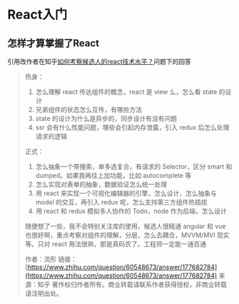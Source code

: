 # React入门

## 怎样才算掌握了React

引用改作者在知乎[如何考察候选人的react技术水平？](https://www.zhihu.com/question/60548673)问题下的回答

> 热身：
>
> 1. 怎么理解 react 传达组件的概念，react 是 view 么，怎么看 state 的设计
> 2. 兄弟组件的状态怎么互传，有哪些方法
> 3. state 的设计为什么是异步的，同步设计有没有问题
> 4. ssr 会有什么性能问题，哪些会引起内存泄露，引入 redux 后怎么处理请求的逻辑
>
> 正式：
>
> 1. 怎么抽象一个带搜索，单多选复合，有请求的 Selector，区分 smart 和 dumped。如果我再往上加功能，比如 autocomplete 等
> 2. 怎么实现对表单的抽象，数据验证怎么统一处理
> 3. 用 react 来实现一个可视化编辑器的引擎，怎么设计，怎么抽象与 model 的交互，再引入 redux 呢，怎么支持第三方组件热插拔
> 4. 用 react 和 redux 模拟多人协作的 Todo，node 作为后端，怎么设计
>
> 随便想了一些，我不会特别关注库的使用，候选人很精通 angular 和 vue 也很好啊，重点考察对组件的理解，分层，怎么去耦合，MVVM/MVI 现实等。只对 react 用法很熟，那是真码农了。工程师一定能一通百通
>
> 作者：流形 链接：[https://www.zhihu.com/question/60548673/answer/177682784](https://www.zhihu.com/question/60548673/answer/177682784) 来源：知乎 著作权归作者所有。商业转载请联系作者获得授权，非商业转载请注明出处。

